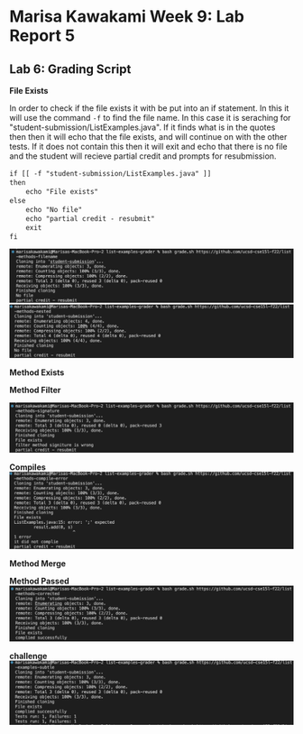 # Marisa Kawakami Week 9: Lab Report 5

## Lab 6: Grading Script 

**File Exists**

In order to check if the file exists it with be put into an if statement. In this it will use the command `-f` to find the file name. In this case it is seraching for "student-submission/ListExamples.java". If it finds what is in the quotes then then it will echo that the file exists, and will continue on with the other tests. If it does not contain this then it will exit and echo that there is no file and the student will recieve partial credit and prompts for resubmission. 
```
if [[ -f "student-submission/ListExamples.java" ]]
then 
    echo "File exists"
else 
    echo "No file"
    echo "partial credit - resubmit"
    exit
fi 
```
![no file](test5.png)
![nested](test6.png)

**Method Exists**



**Method Filter**

![filtermethod](test4.png)

**Compiles**
![complies](test3.png)


**Method Merge**


**Method Passed**
![test2](test2.png)


**challenge**
![challenge](challenge.png)
